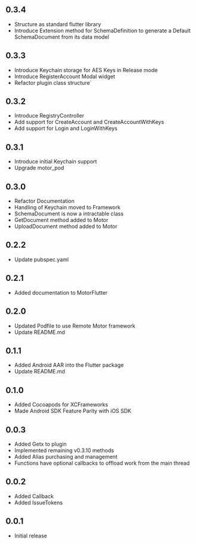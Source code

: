 ## 0.3.4
* Structure as standard flutter library
* Introduce Extension method for SchemaDefinition to generate a Default SchemaDocument from its data model

## 0.3.3
* Introduce Keychain storage for AES Keys in Release mode
* Introduce RegisterAccount Modal widget
* Refactor plugin class structure`

## 0.3.2
* Introduce RegistryController
* Add support for CreateAccount and CreateAccountWithKeys
* Add support for Login and LoginWithKeys

## 0.3.1
* Introduce initial Keychain support
* Upgrade motor_pod

## 0.3.0
* Refactor Documentation
* Handling of Keychain moved to Framework
* SchemaDocument is now a intractable class
* GetDocument method added to Motor
* UploadDocument method added to Motor

## 0.2.2
* Update pubspec.yaml
## 0.2.1
* Added documentation to MotorFlutter

## 0.2.0
* Updated Podfile to use Remote Motor framework
* Update README.md

## 0.1.1
* Added Android AAR into the Flutter package
* Update README.md

## 0.1.0
* Added Cocoapods for XCFrameworks
* Made Android SDK Feature Parity with iOS SDK

## 0.0.3

* Added Getx to plugin
* Implemented remaining v0.3.10 methods
* Added Alias purchasing and management
* Functions have optional callbacks to offload work from the main thread

## 0.0.2

* Added Callback
* Added IssueTokens

## 0.0.1

* Initial release
